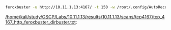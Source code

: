 ```bash
feroxbuster -u http://10.11.1.13:4167/ -t 150 -w /root/.config/AutoRecon/wordlists/dirbuster.txt -x "txt,html,php,asp,aspx,jsp" -v -k -n -q -e -o "/home/kali/study/OSCP/Labs/10.11.1.13/results/10.11.1.13/scans/tcp4167/tcp_4167_http_feroxbuster_dirbuster.txt"
```

[/home/kali/study/OSCP/Labs/10.11.1.13/results/10.11.1.13/scans/tcp4167/tcp_4167_http_feroxbuster_dirbuster.txt](file:///home/kali/study/OSCP/Labs/10.11.1.13/results/10.11.1.13/scans/tcp4167/tcp_4167_http_feroxbuster_dirbuster.txt):

```

```
